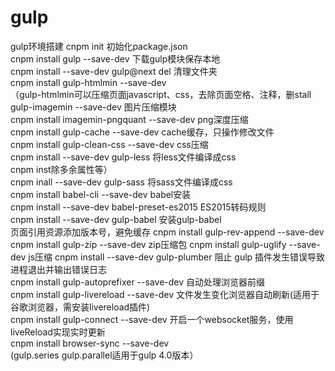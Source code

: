 # gulp
gulp环境搭建
cnpm init  初始化package.json  
cnpm install gulp --save-dev  下载gulp模块保存本地  
cnpm install --save-dev gulp@next del  清理文件夹  
cnpm install gulp-htmlmin --save-dev  
（gulp-htmlmin可以压缩页面javascript、css，去除页面空格、注释，删stall gulp-imagemin --save-dev  图片压缩模块  
cnpm install imagemin-pngquant --save-dev  png深度压缩  
cnpm install gulp-cache --save-dev  cache缓存，只操作修改文件  
cnpm install gulp-clean-css --save-dev  css压缩  
cnpm install --save-dev gulp-less  将less文件编译成css   
cnpm inst除多余属性等）   
cnpm inall --save-dev gulp-sass  将sass文件编译成css    
cnpm install babel-cli --save-dev  babel安装     
cnpm install --save-dev babel-preset-es2015  ES2015转码规则  
cnpm install --save-dev gulp-babel  安装gulp-babel    
页面引用资源添加版本号，避免缓存
cnpm install gulp-rev-append --save-dev   
cnpm install gulp-zip --save-dev   zip压缩包
cnpm install gulp-uglify --save-dev  js压缩
cnpm install --save-dev gulp-plumber  阻止 gulp 插件发生错误导致进程退出并输出错误日志  
cnpm install gulp-autoprefixer --save-dev 自动处理浏览器前缀  
cnpm install gulp-livereload --save-dev 文件发生变化浏览器自动刷新(适用于谷歌浏览器，需安装livereload插件)    
cnpm install gulp-connect --save-dev 开启一个websocket服务，使用liveReload实现实时更新  
cnpm install browser-sync --save-dev   
(gulp.series gulp.parallel适用于gulp 4.0版本）  



